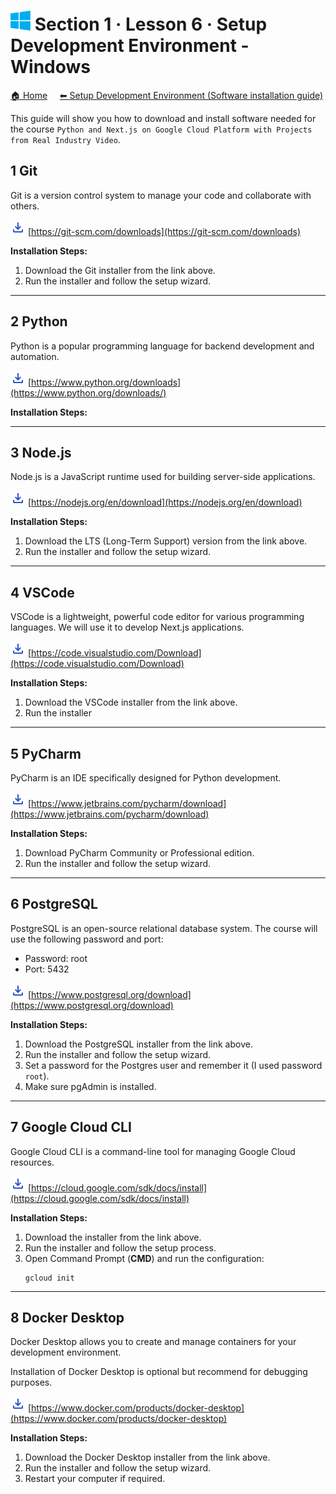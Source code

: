 # ![Windows](https://raw.githubusercontent.com/ditlef9/python-nextjs-postgresql-devsecops-gcp/main/_docs/icons/windows-32x23.png)  Section 1 · Lesson 6 · Setup Development Environment - Windows 

[🏠 Home](../../)
&nbsp; &nbsp;
[⬅ Setup Development Environment (Software installation guide)](../../#%EF%B8%8F-2-setup-development-environment-software-installation-guide)

This guide will show you how to download and install software needed for the course
`Python and Next.js on Google Cloud Platform with Projects from Real Industry Video`.


## 1 Git

Git is a version control system to manage your code and collaborate with others.

![Download](https://raw.githubusercontent.com/ditlef9/python-nextjs-postgresql-devsecops-gcp/main/_docs/download_24dp_2854C5_FILL0_wght400_GRAD0_opsz24.png) [https://git-scm.com/downloads](https://git-scm.com/downloads)

**Installation Steps:**

1. Download the Git installer from the link above.
2. Run the installer and follow the setup wizard.

---

## 2 Python

Python is a popular programming language for backend development and automation.

![Download](https://raw.githubusercontent.com/ditlef9/python-nextjs-postgresql-devsecops-gcp/main/_docs/download_24dp_2854C5_FILL0_wght400_GRAD0_opsz24.png) [https://www.python.org/downloads](https://www.python.org/downloads/)


**Installation Steps:**


---

## 3 Node.js

Node.js is a JavaScript runtime used for building server-side applications.

![Download](https://raw.githubusercontent.com/ditlef9/python-nextjs-postgresql-devsecops-gcp/main/_docs/download_24dp_2854C5_FILL0_wght400_GRAD0_opsz24.png) [https://nodejs.org/en/download](https://nodejs.org/en/download)


**Installation Steps:**


1. Download the LTS (Long-Term Support) version from the link above.
2. Run the installer and follow the setup wizard.

---

## 4 VSCode

VSCode is a lightweight, powerful code editor for various programming languages. We will use it to develop Next.js applications.

![Download](https://raw.githubusercontent.com/ditlef9/python-nextjs-postgresql-devsecops-gcp/main/_docs/download_24dp_2854C5_FILL0_wght400_GRAD0_opsz24.png) [https://code.visualstudio.com/Download](https://code.visualstudio.com/Download)


**Installation Steps:**


1. Download the VSCode installer from the link above.
2. Run the installer 

---

## 5 PyCharm


PyCharm is an IDE specifically designed for Python development.

![Download](https://raw.githubusercontent.com/ditlef9/python-nextjs-postgresql-devsecops-gcp/main/_docs/download_24dp_2854C5_FILL0_wght400_GRAD0_opsz24.png) [https://www.jetbrains.com/pycharm/download](https://www.jetbrains.com/pycharm/download)


**Installation Steps:**

1. Download PyCharm Community or Professional edition.
2. Run the installer and follow the setup wizard.

---

## 6 PostgreSQL

PostgreSQL is an open-source relational database system. The course will use the following password and port:

* Password: root
* Port: 5432

![Download](https://raw.githubusercontent.com/ditlef9/python-nextjs-postgresql-devsecops-gcp/main/_docs/download_24dp_2854C5_FILL0_wght400_GRAD0_opsz24.png) [https://www.postgresql.org/download](https://www.postgresql.org/download)


**Installation Steps:**
1. Download the PostgreSQL installer from the link above.
2. Run the installer and follow the setup wizard.
3. Set a password for the Postgres user and remember it (I used password `root`).
4. Make sure pgAdmin is installed. 

---

## 7 Google Cloud CLI

Google Cloud CLI is a command-line tool for managing Google Cloud resources.

![Download](https://raw.githubusercontent.com/ditlef9/python-nextjs-postgresql-devsecops-gcp/main/_docs/download_24dp_2854C5_FILL0_wght400_GRAD0_opsz24.png) [https://cloud.google.com/sdk/docs/install](https://cloud.google.com/sdk/docs/install)


**Installation Steps:**


1. Download the installer from the link above. 
2. Run the installer and follow the setup process. 
3. Open Command Prompt (**CMD**) and run the configuration:
   ```
   gcloud init
   ```


---

## 8 Docker Desktop


Docker Desktop allows you to create and manage containers for your development environment.

Installation of Docker Desktop is optional but recommend for debugging purposes.

![Download](https://raw.githubusercontent.com/ditlef9/python-nextjs-postgresql-devsecops-gcp/main/_docs/download_24dp_2854C5_FILL0_wght400_GRAD0_opsz24.png) [https://www.docker.com/products/docker-desktop](https://www.docker.com/products/docker-desktop)


**Installation Steps:**

1. Download the Docker Desktop installer from the link above.
2. Run the installer and follow the setup wizard.
3. Restart your computer if required.
